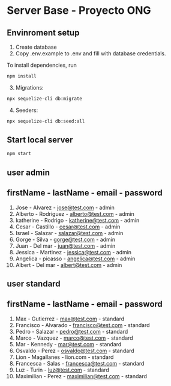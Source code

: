 # Server Base - Proyecto ONG


## Envinroment setup

1) Create database
2) Copy .env.example to .env and fill with database credentials.

To install dependencies, run
``` bash
npm install
```

3) Migrations:
``` bash
npx sequelize-cli db:migrate
```

4) Seeders:
``` bash
npx sequelize-cli db:seed:all
```

## Start local server

``` bash
npm start
```
## user admin

## firstName  - lastName  - email              - password
01) Jose      - Alvarez   - jose@test.com      - admin
02) Alberto   - Rodriguez - alberto@test.com   - admin
03) katherine - Rodrigo   - katherine@test.com - admin
04) Cesar     - Castillo  - cesar@test.com     - admin
05) Israel    - Salazar   - salazar@test.com   - admin
06) Gorge     - Silva     - gorge@test.com     - admin
08) Juan      - Del mar   - juan@test.com      - admin
08) Jessica   - Martinez  - jessica@test.com   - admin
09) Angelica  - picasso   - angelica@test.com  - admin
10) Albert    - Del mar   - albert@test.com    - admin

## user standard

## firstName   - lastName   - email               - password
01) Max        - Gutierrez  - max@test.com        - standard
02) Francisco  - Alvarado   - francisco@test.com  - standard
03) Pedro      - Salazar    - pedro@test.com      - standard
04) Marco      - Vazquez    - marco@test.com      - standard
05) Mar        - Kennedy    - mar@test.com        - standard
06) Osvaldo    - Perez      - osvaldo@test.com    - standard
07) Lion       - Magallanes - lion.com            - standard
08) Francesca  - Salas      - francesca@test.com  - standard
09) Luz        - Turin      - luz@test.com        - standard
10) Maximilian - Perez      - maximilian@test.com - standard